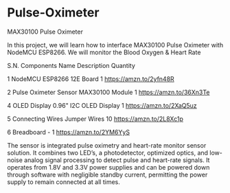 # Pulse-Oximeter
MAX30100 Pulse Oximeter 

In this project, we will learn how to interface MAX30100 Pulse Oximeter with NodeMCU ESP8266. We will monitor the Blood Oxygen & Heart Rate 



S.N.	Components Name	Description	Quantity	

1	NodeMCU	ESP8266 12E Board	1	https://amzn.to/2yfn48R

2	Pulse Oximeter Sensor	MAX30100 Module	1	https://amzn.to/36Xn3Te

4	OLED Display	0.96" I2C OLED Display	1	https://amzn.to/2XaQ5uz

5	Connecting Wires	Jumper Wires	10	https://amzn.to/2L8Xc1p

6	Breadboard	-	1	https://amzn.to/2YM6YyS

The sensor is integrated pulse oximetry and heart-rate monitor sensor solution. It combines two LED’s, a photodetector, optimized optics, and low-noise analog signal processing to detect pulse and heart-rate signals. It operates from 1.8V and 3.3V power supplies and can be powered down through software with negligible standby current, permitting the power supply to remain connected at all times.
